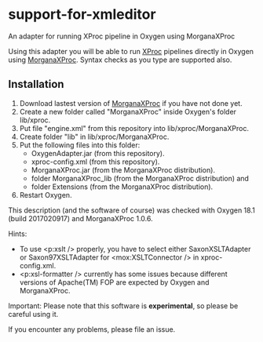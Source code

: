 # support-for-xmleditor
An adapter for running XProc pipeline in Oxygen using MorganaXProc

Using this adapter you will be able to run [XProc](http://xproc.org/) pipelines directly in Oxygen using [MorganaXProc](http://www.xml-project.com/morganaxproc/). Syntax checks as you type are supported also.

## Installation

1. Download lastest version of [MorganaXProc](http://www.xml-project.com/morganaxproc/) if you have not done yet.
1. Create a new folder called "MorganaXProc" inside Oxygen's folder lib/xproc.
1. Put file "engine.xml" from this repository into lib/xproc/MorganaXProc.
1. Create folder "lib" in lib/xproc/MorganaXProc.
1. Put the following files into this folder:
    * OxygenAdapter.jar (from this repository).
    * xproc-config.xml (from this repository).
    * MorganaXProc.jar (from the MorganaXProc distribution).
    * folder MorganaXProc_lib (from the MorganaXProc distribution) and
    * folder Extensions (from the MorganaXProc distribution).
1. Restart Oxygen.

This description (and the software of course) was checked with Oxygen 18.1 (build 2017020917) and MorganaXProc 1.0.6.

Hints:
* To use <p:xslt /> properly, you have to select either SaxonXSLTAdapter or Saxon97XSLTAdapter for <mox:XSLTConnector /> in xproc-config.xml.
* <p:xsl-formatter /> currently has some issues because different versions of Apache(TM) FOP are expected by Oxygen and MorganaXProc.

Important:
Please note that this software is **experimental**, so please be careful using it.

If you encounter any problems, please file an issue.
